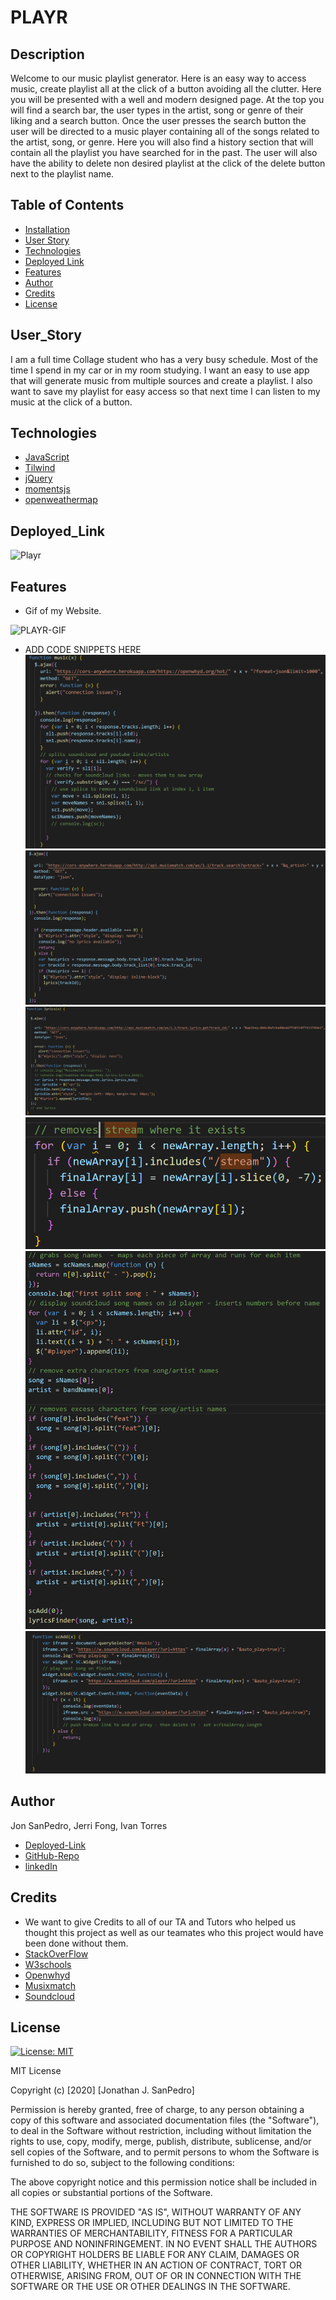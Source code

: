 # PLAYR


## Description 
Welcome to our music playlist generator. Here is an easy way to access music, create playlist all at the click of a button avoiding all the clutter. Here you will be presented with a well and modern designed page. At the top you will find a search bar, the user types in the artist, song or genre of their liking and a search button. Once the user presses the search button the user will be directed to a music player containing all of the songs related to the artist, song, or genre. Here you will also find a history section that will contain all the playlist you have searched for in the past. The user will also have the ability to delete non desired playlist at the click of the delete button next to the playlist name.

## Table of Contents
* [Installation](#installation)
* [User Story](#user_story)
* [Technologies](#technologies)
* [Deployed Link](#deployed_link)
* [Features](#features)
* [Author](#author)
* [Credits](#credits)
* [License](#license)


## User_Story
I am a full time Collage student who has a very busy schedule. Most of the time I spend in my car or in my room studying. I want an easy to use app that will generate music from multiple sources and create a playlist. I also want to save my playlist for easy access so that next time I can listen to my music at the click of a button. 

## Technologies
* [JavaScript](https://www.w3schools.com/js/)
* [Tilwind](https://tailwindcss.com/)
* [jQuery](https://jquery.com/)
* [momentsjs](https://momentjs.com/)
* [openweathermap](https://openweathermap.org/)

## Deployed_Link
![Playr](https://jsp117.github.io/Playr/)

## Features
* Gif of my Website. 

![PLAYR-GIF](Work-Gif-HW.gif)

* ADD CODE SNIPPETS HERE
![Openwhyd AJAX Call](./assets/openwhydajax.png)
![Lyrics Ajax Call](./assets/lyricsajax.png)
![Lyrics Grab](./assets/lyricsajaxgrab.png)
![String Manipulation](./assets/stringmanipulation.png)
![String Manipulation 2](./assets/stringmanipulation2.png)
![Soundcloud Widget](./assets/soundcloudWidget.png)

## Author
Jon SanPedro, Jerri Fong, Ivan Torres
* [Deployed-Link]()
* [GitHub-Repo]()
* [linkedIn]()

## Credits
* We want to give Credits to all of our TA and Tutors who helped us thought this project as well as our teamates who this project would have been done without them. 
* [StackOverFlow](https://stackoverflow.com/)
* [W3schools](https://www.w3schools.com/)
* [Openwhyd](https://github.com/openwhyd/openwhyd/blob/master/docs/API.md)
* [Musixmatch](https://developer.musixmatch.com/)
* [Soundcloud](https://developers.soundcloud.com/docs/api/html5-widget)




## License
[![License: MIT](https://img.shields.io/badge/License-MIT-yellow.svg)](https://opensource.org/licenses/MIT)

MIT License

Copyright (c) [2020] [Jonathan J. SanPedro]

Permission is hereby granted, free of charge, to any person obtaining a copy
of this software and associated documentation files (the "Software"), to deal
in the Software without restriction, including without limitation the rights
to use, copy, modify, merge, publish, distribute, sublicense, and/or sell
copies of the Software, and to permit persons to whom the Software is
furnished to do so, subject to the following conditions:

The above copyright notice and this permission notice shall be included in all
copies or substantial portions of the Software.

THE SOFTWARE IS PROVIDED "AS IS", WITHOUT WARRANTY OF ANY KIND, EXPRESS OR
IMPLIED, INCLUDING BUT NOT LIMITED TO THE WARRANTIES OF MERCHANTABILITY,
FITNESS FOR A PARTICULAR PURPOSE AND NONINFRINGEMENT. IN NO EVENT SHALL THE
AUTHORS OR COPYRIGHT HOLDERS BE LIABLE FOR ANY CLAIM, DAMAGES OR OTHER
LIABILITY, WHETHER IN AN ACTION OF CONTRACT, TORT OR OTHERWISE, ARISING FROM,
OUT OF OR IN CONNECTION WITH THE SOFTWARE OR THE USE OR OTHER DEALINGS IN THE
SOFTWARE.